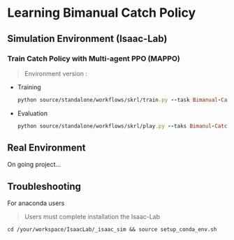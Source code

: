 # Learning Bimanual Catch Policy

## Simulation Environment (Isaac-Lab)

### Train Catch Policy with Multi-agent PPO (MAPPO)
> Environment version : 

* Training
  
   ```ruby
  python source/standalone/workflows/skrl/train.py --task Bimanual-Catch-mappo-skrl --num_envs=2048 --headless --algorithm MAPPO
   ```

* Evaluation
  
   ```ruby
  python source/standalone/workflows/skrl/play.py --taks Bimanul-Catch-mappo-skrl --num_envs=1 --checkpoint=/your_root/logs/rl_games/dynamic_catch_asym/2024-08-22_10-58-12/nn/dynamic_catch_asym.pth
   ```

## Real Environment

On going project...

## Troubleshooting

For anaconda users

> Users must complete installation the Isaac-Lab
```
cd /your/workspace/IsaacLab/_isaac_sim && source setup_conda_env.sh
```
